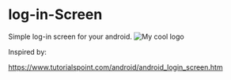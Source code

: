 # log-in-Screen
Simple log-in screen for your android.
<img src="https://i.imgur.com/nIf7rlv.jpg" alt="My cool logo"/>

Inspired by:

https://www.tutorialspoint.com/android/android_login_screen.htm
